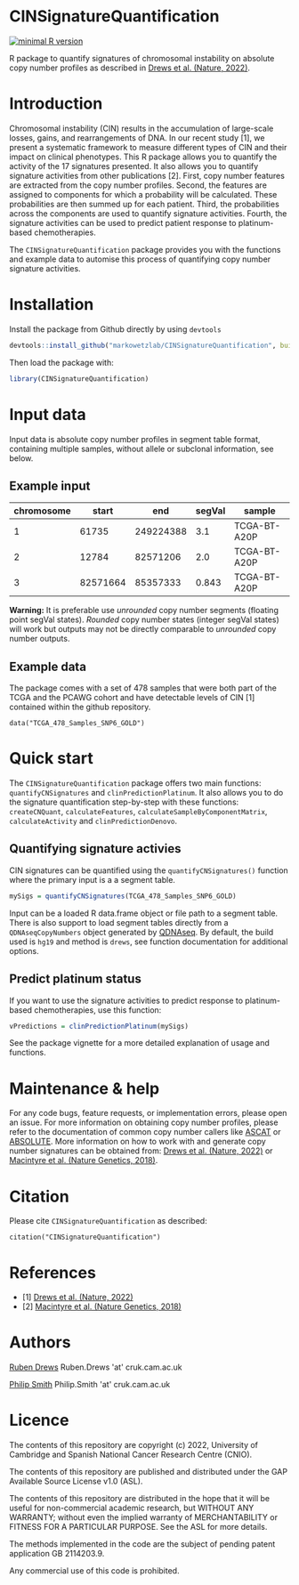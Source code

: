 # CINSignatureQuantification

<!-- badges: start -->
[![minimal R version](https://img.shields.io/badge/R%3E%3D-3.6.0-blue.svg)](https://cran.r-project.org/)
<!-- badges: end -->

R package to quantify signatures of chromosomal instability on absolute copy number profiles as described in [Drews et al. (Nature, 2022)](https://www.nature.com/articles/s41586-022-04789-9).

# Introduction

Chromosomal instability (CIN) results in the accumulation of large-scale losses, gains, and rearrangements of DNA. In our recent study [1], we present a systematic framework to measure different types of CIN and their impact on clinical phenotypes. This R package allows you to quantify the activity of the 17 signatures presented. It also allows you to quantify signature activities from other publications [2]. First, copy number features are extracted from the copy number profiles. Second, the features are assigned to components for which a probability will be calculated. These probabilities are then summed up for each patient. Third, the probabilities across the components are used to quantify signature activities. Fourth, the signature activities can be used to predict patient response to platinum-based chemotherapies.

The `CINSignatureQuantification` package provides you with the functions and example data to automise this process of quantifying copy number signature activities.

# Installation

Install the package from Github directly by using `devtools`
```r
devtools::install_github("markowetzlab/CINSignatureQuantification", build_vignettes = TRUE, dependencies = TRUE)
```

Then load the package with:
```r
library(CINSignatureQuantification)
```
# Input data

Input data is absolute copy number profiles in segment table format, containing multiple samples, without allele or subclonal information, see below. 

## Example input

|chromosome |start     |end         |segVal    |sample      |
|-----------|----------|------------|----------|------------|
|1          |61735     |249224388   |3.1       |TCGA-BT-A20P|
|2          |12784     |82571206    |2.0       |TCGA-BT-A20P|
|3          |82571664  |85357333    |0.843     |TCGA-BT-A20P|

**Warning:** It is preferable use _unrounded_ copy number segments (floating point segVal states). _Rounded_ copy number states (integer segVal states) will work but outputs may not be directly comparable to _unrounded_ copy number outputs.

## Example data

The package comes with a set of 478 samples that were both part of the TCGA and the PCAWG cohort and have detectable levels of CIN [1] contained within the github repository.

```
data("TCGA_478_Samples_SNP6_GOLD")
```

# Quick start

The `CINSignatureQuantification` package offers two main functions: `quantifyCNSignatures` and `clinPredictionPlatinum`. It also allows you to do the signature quantification step-by-step with these functions: `createCNQuant`, `calculateFeatures`, `calculateSampleByComponentMatrix`, `calculateActivity` and `clinPredictionDenovo`.

## Quantifying signature activies

CIN signatures can be quantified using the `quantifyCNSignatures()` function where the primary input is a a segment table.

```r
mySigs = quantifyCNSignatures(TCGA_478_Samples_SNP6_GOLD)
```

Input can be a loaded R data.frame object or file path to a segment table. There is also support to load segment tables directly from a `QDNAseqCopyNumbers` object generated by [QDNAseq](https://github.com/ccagc/QDNAseq). By default, the build used is `hg19` and method is `drews`, see function documentation for additional options.

## Predict platinum status

If you want to use the signature activities to predict response to platinum-based chemotherapies, use this function:
```r
vPredictions = clinPredictionPlatinum(mySigs)
```

See the package vignette for a more detailed explanation of usage and functions.

# Maintenance & help

For any code bugs, feature requests, or implementation errors, please open an issue. For more information on obtaining copy number profiles, please refer to the documentation of common copy number callers like [ASCAT](https://github.com/VanLoo-lab/ascat) or [ABSOLUTE](https://github.com/ShixiangWang/DoAbsolute). More information on how to work with and generate copy number signatures can be obtained from: [Drews et al. (Nature, 2022)](https://www.nature.com/articles/s41586-022-04789-9) or [Macintyre et al. (Nature Genetics, 2018)](https://www.nature.com/articles/s41588-018-0179-8).

# Citation
Please cite `CINSignatureQuantification` as described:

```
citation("CINSignatureQuantification")
```
# References

* [1] [Drews et al. (Nature, 2022)](https://www.nature.com/articles/s41586-022-04789-9)
* [2] [Macintyre et al. (Nature Genetics, 2018)](https://www.nature.com/articles/s41588-018-0179-8)

# Authors

[Ruben Drews](https://github.com/Martingales) Ruben.Drews 'at' cruk.cam.ac.uk

[Philip Smith](https://github.com/Phil9S) Philip.Smith 'at' cruk.cam.ac.uk


# Licence
The contents of this repository are copyright (c) 2022, University of Cambridge and Spanish National Cancer Research Centre (CNIO).

The contents of this repository are published and distributed under the GAP Available Source License v1.0 (ASL). 

The contents of this repository are distributed in the hope that it will be useful for non-commercial academic research, but WITHOUT ANY WARRANTY; without even the implied warranty of MERCHANTABILITY or FITNESS FOR A PARTICULAR PURPOSE.  See the ASL for more details. 

The methods implemented in the code are the subject of pending patent application GB 2114203.9.

Any commercial use of this code is prohibited.
